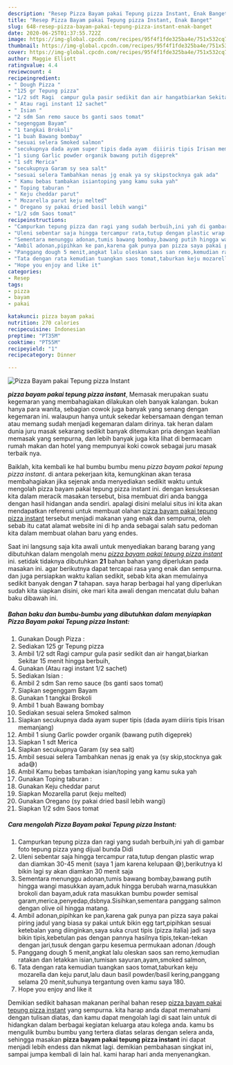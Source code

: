 ```yaml
---
description: "Resep Pizza Bayam pakai Tepung pizza Instant, Enak Banget"
title: "Resep Pizza Bayam pakai Tepung pizza Instant, Enak Banget"
slug: 648-resep-pizza-bayam-pakai-tepung-pizza-instant-enak-banget
date: 2020-06-25T01:37:55.722Z
image: https://img-global.cpcdn.com/recipes/95f4f1fde325ba4e/751x532cq70/pizza-bayam-pakai-tepung-pizza-instant-foto-resep-utama.jpg
thumbnail: https://img-global.cpcdn.com/recipes/95f4f1fde325ba4e/751x532cq70/pizza-bayam-pakai-tepung-pizza-instant-foto-resep-utama.jpg
cover: https://img-global.cpcdn.com/recipes/95f4f1fde325ba4e/751x532cq70/pizza-bayam-pakai-tepung-pizza-instant-foto-resep-utama.jpg
author: Maggie Elliott
ratingvalue: 4.4
reviewcount: 4
recipeingredient:
- " Dough Pizza "
- "125 gr Tepung pizza"
- "1/2 sdt Ragi  campur gula pasir sedikit dan air hangatbiarkan Sekitar 15 menit hingga berbuih"
- " Atau ragi instant 12 sachet"
- " Isian "
- "2 sdm San remo sauce bs ganti saos tomat"
- "segenggam Bayam"
- "1 tangkai Brokoli"
- "1 buah Bawang bombay"
- "sesuai selera Smoked salmon"
- "secukupnya dada ayam super tipis dada ayam  diiiris tipis Irisan memanjang"
- "1 siung Garlic powder organik bawang putih digeprek"
- "1 sdt Merica"
- "secukupnya Garam sy sea salt"
- "sesuai selera Tambahkan nenas jg enak ya sy skipstocknya gak ada"
- " Kamu bebas tambakan isiantoping yang kamu suka yah"
- " Toping taburan "
- " Keju cheddar parut"
- " Mozarella parut keju melted"
- " Oregano sy pakai dried basil lebih wangi"
- "1/2 sdm Saos tomat"
recipeinstructions:
- "Campurkan tepung pizza dan ragi yang sudah berbuih,ini yah di gambar foto tepung pizza yang dijual bunda Didi"
- "Uleni sebentar saja hingga tercampur rata,tutup dengan plastic wrap dan diamkan 30-45 menit (saya 1 jam karena kelupaan 😅),berikutnya kl bikin lagi sy akan diamkan 30 menit saja"
- "Sementara menunggu adonan,tumis bawang bombay,bawang putih hingga wangi masukkan ayam,aduk hingga berubah warna,masukkan brokoli dan bayam,aduk rata masukkan bumbu powder semisal garam,merica,penyedap,dsbnya.Sisihkan,sementara panggang salmon dengan olive oil hingga matang."
- "Ambil adonan,pipihkan ke pan,karena gak punya pan pizza saya pakai piring jadul yang biasa sy pakai untuk bikin egg tart,pipihkan sesuai ketebalan yang diinginkan,saya suka crust tipis (pizza italia) jadi saya bikin tipis,kebetulan pas dengan pannya hasilnya tipis,tekan-tekan dengan jari,tusuk dengan garpu kesemua permukaan adonan /dough"
- "Panggang dough 5 menit,angkat lalu oleskan saos san remo,kemudian ratakan dan letakkan isian,tumisan sayuran,ayam,smoked salmon,"
- "Tata dengan rata kemudian tuangkan saos tomat,taburkan keju mozarella dan keju parut,lalu daun basil powder/basil kering,panggang selama 20 menit,suhunya tergantung oven kamu saya 180."
- "Hope you enjoy and like it"
categories:
- Resep
tags:
- pizza
- bayam
- pakai

katakunci: pizza bayam pakai 
nutrition: 270 calories
recipecuisine: Indonesian
preptime: "PT35M"
cooktime: "PT55M"
recipeyield: "1"
recipecategory: Dinner

---
```



![Pizza Bayam pakai Tepung pizza Instant](https://img-global.cpcdn.com/recipes/95f4f1fde325ba4e/751x532cq70/pizza-bayam-pakai-tepung-pizza-instant-foto-resep-utama.jpg)

<b><i>pizza bayam pakai tepung pizza instant</i></b>, Memasak merupakan suatu kegemaran yang membahagiakan dilakukan oleh banyak kalangan. bukan hanya para wanita, sebagian cowok juga banyak yang senang dengan kegemaran ini. walaupun hanya untuk sekedar kebersamaan dengan teman atau memang sudah menjadi kegemaran dalam dirinya. tak heran dalam dunia juru masak sekarang sedikit banyak ditemukan pria dengan keahlian memasak yang sempurna, dan lebih banyak juga kita lihat di bermacam rumah makan dan hotel yang mempunyai koki cowok sebagai juru masak terbaik nya.



Baiklah, kita kembali ke hal bumbu bumbu menu <i>pizza bayam pakai tepung pizza instant</i>. di antara pekerjaan kita, kemungkinan akan terasa membahagiakan jika sejenak anda menyediakan sedikit waktu untuk mengolah pizza bayam pakai tepung pizza instant ini. dengan kesuksesan kita dalam meracik masakan tersebut, bisa membuat diri anda bangga dengan hasil hidangan anda sendiri. apalagi disini melalui situs ini kita akan mendapatkan referensi untuk membuat olahan <u>pizza bayam pakai tepung pizza instant</u> tersebut menjadi makanan yang enak dan sempurna, oleh sebab itu catat alamat website ini di hp anda sebagai salah satu pedoman kita dalam membuat olahan baru yang endes.


Saat ini langsung saja kita awali untuk menyediakan barang barang yang dibutuhkan dalam mengolah menu <u><i>pizza bayam pakai tepung pizza instant</i></u> ini. setidak tidaknya dibutuhkan <b>21</b> bahan bahan yang diperlukan pada masakan ini. agar berikutnya dapat tercapai rasa yang enak dan sempurna. dan juga persiapkan waktu kalian sedikit, sebab kita akan memulainya sedikit banyak dengan <b>7</b> tahapan. saya harap berbagai hal yang diperlukan sudah kita siapkan disini, oke mari kita awali dengan mencatat dulu bahan baku dibawah ini.

<!--inarticleads1-->

##### Bahan baku dan bumbu-bumbu yang dibutuhkan dalam menyiapkan Pizza Bayam pakai Tepung pizza Instant:

1. Gunakan  Dough Pizza :
1. Sediakan 125 gr Tepung pizza
1. Ambil 1/2 sdt Ragi  campur gula pasir sedikit dan air hangat,biarkan Sekitar 15 menit hingga berbuih,
1. Gunakan  (Atau ragi instant 1/2 sachet)
1. Sediakan  Isian :
1. Ambil 2 sdm San remo sauce (bs ganti saos tomat)
1. Siapkan segenggam Bayam
1. Gunakan 1 tangkai Brokoli
1. Ambil 1 buah Bawang bombay
1. Sediakan sesuai selera Smoked salmon
1. Siapkan secukupnya dada ayam super tipis (dada ayam  diiiris tipis Irisan memanjang)
1. Ambil 1 siung Garlic powder organik (bawang putih digeprek)
1. Siapkan 1 sdt Merica
1. Siapkan secukupnya Garam (sy sea salt)
1. Ambil sesuai selera Tambahkan nenas jg enak ya (sy skip,stocknya gak ada😅)
1. Ambil  Kamu bebas tambakan isian/toping yang kamu suka yah
1. Gunakan  Toping taburan :
1. Gunakan  Keju cheddar parut
1. Siapkan  Mozarella parut (keju melted)
1. Gunakan  Oregano (sy pakai dried basil lebih wangi)
1. Siapkan 1/2 sdm Saos tomat




<!--inarticleads2-->

##### Cara mengolah Pizza Bayam pakai Tepung pizza Instant:

1. Campurkan tepung pizza dan ragi yang sudah berbuih,ini yah di gambar foto tepung pizza yang dijual bunda Didi
1. Uleni sebentar saja hingga tercampur rata,tutup dengan plastic wrap dan diamkan 30-45 menit (saya 1 jam karena kelupaan 😅),berikutnya kl bikin lagi sy akan diamkan 30 menit saja
1. Sementara menunggu adonan,tumis bawang bombay,bawang putih hingga wangi masukkan ayam,aduk hingga berubah warna,masukkan brokoli dan bayam,aduk rata masukkan bumbu powder semisal garam,merica,penyedap,dsbnya.Sisihkan,sementara panggang salmon dengan olive oil hingga matang.
1. Ambil adonan,pipihkan ke pan,karena gak punya pan pizza saya pakai piring jadul yang biasa sy pakai untuk bikin egg tart,pipihkan sesuai ketebalan yang diinginkan,saya suka crust tipis (pizza italia) jadi saya bikin tipis,kebetulan pas dengan pannya hasilnya tipis,tekan-tekan dengan jari,tusuk dengan garpu kesemua permukaan adonan /dough
1. Panggang dough 5 menit,angkat lalu oleskan saos san remo,kemudian ratakan dan letakkan isian,tumisan sayuran,ayam,smoked salmon,
1. Tata dengan rata kemudian tuangkan saos tomat,taburkan keju mozarella dan keju parut,lalu daun basil powder/basil kering,panggang selama 20 menit,suhunya tergantung oven kamu saya 180.
1. Hope you enjoy and like it




Demikian sedikit bahasan makanan perihal bahan resep <u>pizza bayam pakai tepung pizza instant</u> yang sempurna. kita harap anda dapat memahami dengan tulisan diatas, dan kamu dapat mengolah lagi di saat lain untuk di hidangkan dalam berbagai kegiatan keluarga atau kolega anda. kamu bs mengulik bumbu bumbu yang tertera diatas selaras dengan selera anda, sehingga masakan <b>pizza bayam pakai tepung pizza instant</b> ini dapat menjadi lebih endess dan nikmat lagi. demikian pembahasan singkat ini, sampai jumpa kembali di lain hal. kami harap hari anda menyenangkan.
